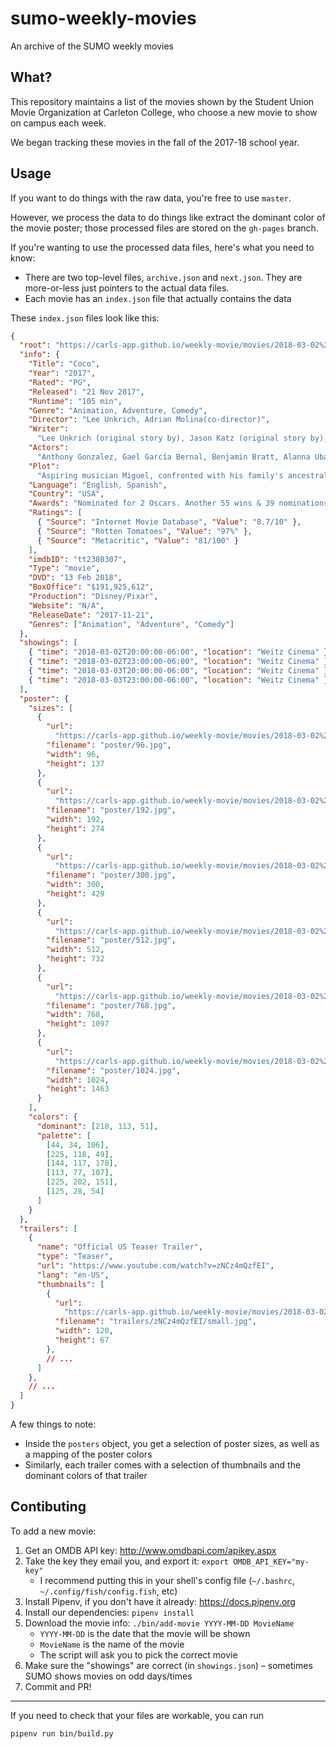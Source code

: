 # sumo-weekly-movies
An archive of the SUMO weekly movies

## What?
This repository maintains a list of the movies shown by the Student Union Movie Organization at Carleton College, who choose a new movie to show on campus each week.

We began tracking these movies in the fall of the 2017-18 school year.

## Usage
If you want to do things with the raw data, you're free to use `master`.

However, we process the data to do things like extract the dominant color of the movie poster; those processed files are stored on the `gh-pages` branch.

If you're wanting to use the processed data files, here's what you need to know:

- There are two top-level files, `archive.json` and `next.json`. They are more-or-less just pointers to the actual data files.
- Each movie has an `index.json` file that actually contains the data

These `index.json` files look like this:

```json
{
  "root": "https://carls-app.github.io/weekly-movie/movies/2018-03-02%20Coco",
  "info": {
    "Title": "Coco",
    "Year": "2017",
    "Rated": "PG",
    "Released": "21 Nov 2017",
    "Runtime": "105 min",
    "Genre": "Animation, Adventure, Comedy",
    "Director": "Lee Unkrich, Adrian Molina(co-director)",
    "Writer":
      "Lee Unkrich (original story by), Jason Katz (original story by), Matthew Aldrich (original story by), Adrian Molina (original story by), Adrian Molina (screenplay by), Matthew Aldrich (screenplay by)",
    "Actors":
      "Anthony Gonzalez, Gael García Bernal, Benjamin Bratt, Alanna Ubach",
    "Plot":
      "Aspiring musician Miguel, confronted with his family's ancestral ban on music, enters the Land of the Dead to find his great-great-grandfather, a legendary singer.",
    "Language": "English, Spanish",
    "Country": "USA",
    "Awards": "Nominated for 2 Oscars. Another 55 wins & 39 nominations.",
    "Ratings": [
      { "Source": "Internet Movie Database", "Value": "8.7/10" },
      { "Source": "Rotten Tomatoes", "Value": "97%" },
      { "Source": "Metacritic", "Value": "81/100" }
    ],
    "imdbID": "tt2380307",
    "Type": "movie",
    "DVD": "13 Feb 2018",
    "BoxOffice": "$191,925,612",
    "Production": "Disney/Pixar",
    "Website": "N/A",
    "ReleaseDate": "2017-11-21",
    "Genres": ["Animation", "Adventure", "Comedy"]
  },
  "showings": [
    { "time": "2018-03-02T20:00:00-06:00", "location": "Weitz Cinema" },
    { "time": "2018-03-02T23:00:00-06:00", "location": "Weitz Cinema" },
    { "time": "2018-03-03T20:00:00-06:00", "location": "Weitz Cinema" },
    { "time": "2018-03-03T23:00:00-06:00", "location": "Weitz Cinema" }
  ],
  "poster": {
    "sizes": [
      {
        "url":
          "https://carls-app.github.io/weekly-movie/movies/2018-03-02%20Coco/poster/96.jpg",
        "filename": "poster/96.jpg",
        "width": 96,
        "height": 137
      },
      {
        "url":
          "https://carls-app.github.io/weekly-movie/movies/2018-03-02%20Coco/poster/192.jpg",
        "filename": "poster/192.jpg",
        "width": 192,
        "height": 274
      },
      {
        "url":
          "https://carls-app.github.io/weekly-movie/movies/2018-03-02%20Coco/poster/300.jpg",
        "filename": "poster/300.jpg",
        "width": 300,
        "height": 429
      },
      {
        "url":
          "https://carls-app.github.io/weekly-movie/movies/2018-03-02%20Coco/poster/512.jpg",
        "filename": "poster/512.jpg",
        "width": 512,
        "height": 732
      },
      {
        "url":
          "https://carls-app.github.io/weekly-movie/movies/2018-03-02%20Coco/poster/768.jpg",
        "filename": "poster/768.jpg",
        "width": 768,
        "height": 1097
      },
      {
        "url":
          "https://carls-app.github.io/weekly-movie/movies/2018-03-02%20Coco/poster/1024.jpg",
        "filename": "poster/1024.jpg",
        "width": 1024,
        "height": 1463
      }
    ],
    "colors": {
      "dominant": [218, 113, 51],
      "palette": [
        [44, 34, 106],
        [225, 118, 49],
        [144, 117, 178],
        [113, 77, 107],
        [225, 202, 151],
        [125, 28, 54]
      ]
    }
  },
  "trailers": [
    {
      "name": "Official US Teaser Trailer",
      "type": "Teaser",
      "url": "https://www.youtube.com/watch?v=zNCz4mQzfEI",
      "lang": "en-US",
      "thumbnails": [
        {
          "url":
            "https://carls-app.github.io/weekly-movie/movies/2018-03-02%20Coco/trailers/zNCz4mQzfEI/small.jpg",
          "filename": "trailers/zNCz4mQzfEI/small.jpg",
          "width": 120,
          "height": 67
        },
        // ...
      ]
    },
    // ...
  ]
}
```

A few things to note:

- Inside the `posters` object, you get a selection of poster sizes, as well as a mapping of the poster colors
- Similarly, each trailer comes with a selection of thumbnails and the dominant colors of that trailer

## Contibuting
To add a new movie:

1. Get an OMDB API key: http://www.omdbapi.com/apikey.aspx
2. Take the key they email you, and export it: `export OMDB_API_KEY="my-key"`
    - I recommend putting this in your shell's config file (`~/.bashrc`, `~/.config/fish/config.fish`, etc)
3. Install Pipenv, if you don't have it already: https://docs.pipenv.org
4. Install our dependencies: `pipenv install`
5. Download the movie info: `./bin/add-movie YYYY-MM-DD MovieName`
    - `YYYY-MM-DD` is the date that the movie will be shown
    - `MovieName` is the name of the movie
    - The script will ask you to pick the correct movie
6. Make sure the "showings" are correct (in `showings.json`) – sometimes SUMO shows movies on odd days/times
7. Commit and PR!

---

If you need to check that your files are workable, you can run

```bash
pipenv run bin/build.py
```
